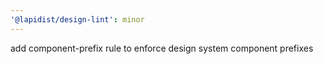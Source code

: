 ```yaml
---
'@lapidist/design-lint': minor
---
```


add component-prefix rule to enforce design system component prefixes

